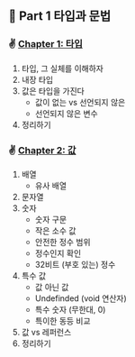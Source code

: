 ## 🌈 Part 1 타입과 문법

### ✌️ [Chapter 1: 타입](https://github.com/saseungmin/reading_books_record_repository/tree/master/You%20Don%E2%80%99t%20Know%20JS%201/PART1/Chapter%201)
1. 타입, 그 실체를 이해하자
2. 내장 타입
3. 값은 타입을 가진다
    - 값이 없는 vs 선언되지 않은
    - 선언되지 않은 변수
4. 정리하기

### ✌️ [Chapter 2: 값](https://github.com/saseungmin/reading_books_record_repository/tree/master/You%20Don%E2%80%99t%20Know%20JS%201/PART1/Chapter%202)
1. 배열
    - 유사 배열
2. 문자열
3. 숫자
    - 숫자 구문
    - 작은 소수 값
    - 안전한 정수 범위
    - 정수인지 확인
    - 32비트 (부호 있는) 정수
4. 특수 값
    - 값 아닌 값
    - Undefinded (void 연산자)
    - 특수 숫자 (무한대, 0)
    - 특이한 동등 비교
5. 값 vs 레퍼런스
6. 정리하기
